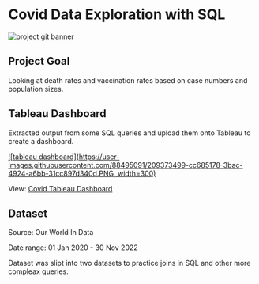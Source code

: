 # Covid Data Exploration with SQL
![project git banner](https://user-images.githubusercontent.com/88495091/209364818-bbcfe961-c0c5-4835-9eee-624498318f16.png)

## Project Goal
Looking at death rates and vaccination rates based on case numbers and population sizes.

## Tableau Dashboard
Extracted output from some SQL queries and upload them onto Tableau to create a dashboard.

[![tableau dashboard](https://user-images.githubusercontent.com/88495091/209373499-cc685178-3bac-4924-a6bb-31cc897d340d.PNG, width=300)](https://public.tableau.com/views/CovidDashboard_16700849061050/Dashboard1?:language=en-GB&:display_count=n&:origin=viz_share_link)

View: <a href="https://public.tableau.com/views/CovidDashboard_16700849061050/Dashboard1?:language=en-GB&:display_count=n&:origin=viz_share_link"> Covid Tableau Dashboard
  </a>

## Dataset

Source: Our World In Data 

Date range: 01 Jan 2020 - 30 Nov 2022

Dataset was slipt into two datasets to practice joins in SQL and other more compleax queries.

